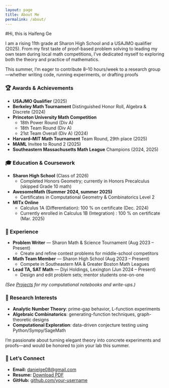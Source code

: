 ```yaml
---
layout: page
title: About Me
permalink: /about/
---
```


#Hi, this is Haifeng Ge

I am a rising 11th grade at Sharon High School and a USAJMO qualifier (2025). From my first taste of proof-based problem solving to leading my own team during local math competitions, I’ve dedicated myself to exploring both the theory and practice of mathematics.  

This summer, I’m eager to contribute 8–10 hours/week to a research group—whether writing code, running experiments, or drafting proofs


### 🏆 Awards & Achievements
- **USAJMO Qualifier** (2025)  
- **Berkeley Math Tournament** Distinguished Honor Roll, Algebra & Discrete (2024)  
- **Princeton University Math Competition**  
  - 18th Power Round (Div A)  
  - 18th Team Round (Div A)  
  - 21st Team Overall (Div A) (2024)  
- **Harvard–MIT Math Tournament** Team Round, 29th place (2025)  
- **MAML** Invitee to Round 2 (2025)  
- **Southeastern Massachusetts Math League** Champions (2024, 2025)
 
### 🎓 Education & Coursework
- **Sharon High School** (Class of 2026)  
  - Completed Honors Geometry; currently in Honors Precalculus (skipped Grade 10 math)  
- **AwesomeMath (Summer 2024, summer 2025)**  
  - Certificates in Computational Geometry & Combinatorics Level 2
- **MITx Online**  
  - Calculus 1A (Differentiation): 100 % on certificate (Dec. 2024)  
  - Currently enrolled in Calculus 1B (Integration) : 100 % on certificate (Mar. 2025)  

### 💼 Experience

 
- **Problem Writer** — Sharon Math & Science Tournament (Aug 2023 – Present)  
  - Create and refine contest problems for middle-school competitors  
- **Math Team Member** — Sharon High School (Aug 2023 – Present)  
  - Compete in Southeastern MA & Greater Boston Math Leagues
- **Lead TA, SAT Math** — Diyi Holdings, Lexington (Jun 2024 – Present)  
  - Design and edit problem sets; mentor students one-on-one 

*(See [Projects](/projects/) for my computational notebooks and write-ups.)*


### 🔬 Research Interests

- **Analytic Number Theory**: prime-gap behavior, L-function experiments  
- **Algebraic Combinatorics**: generating-function techniques, graph-theoretic designs  
- **Computational Exploration**: data-driven conjecture testing using Python/Sympy/SageMath

I’m passionate about turning elegant theory into concrete experiments and proofs—and would be honored to join your lab this summer.


### 🤝 Let’s Connect

- **Email:** [danielge08@gmail.com](mailto:danielge08@gmail.com)  
- **Resume:** [Download PDF](/DanielGe_Math_Resume.pdf)  
- **GitHub:** [github.com/your-username](https://github.com/your-username)  

